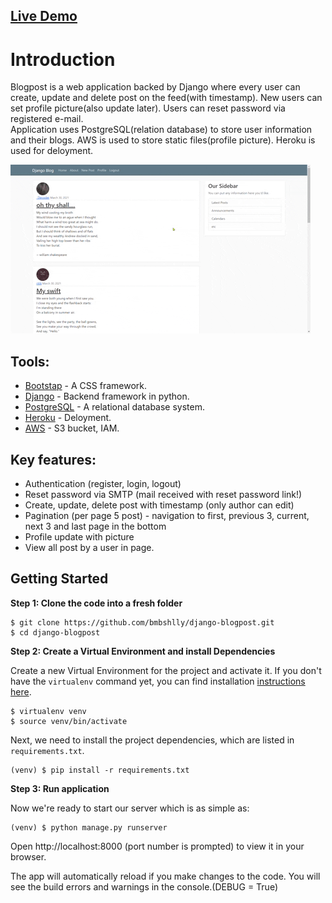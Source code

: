 ## [Live Demo](https://django-blogpost.herokuapp.com)

# Introduction

Blogpost is a web application backed by Django where every user can create, update and delete post on the feed(with timestamp). New users can set profile picture(also update later). Users can reset password via registered e-mail.  
Application uses PostgreSQL(relation database) to store user information and their blogs. AWS is used to store static files(profile picture). Heroku is used for deloyment.

<img src="https://github.com/bmbshlly/django-blogpost/blob/main/giphy.gif" width="480" height="270">

## Tools:
- [Bootstap](https://getbootstrap.com) - A CSS framework.
- [Django](https://www.djangoproject.com) - Backend framework in python.
- [PostgreSQL](https://www.postgresql.org) - A relational database system.
- [Heroku](https://www.heroku.com) - Deloyment.
- [AWS](https://aws.amazon.com) - S3 bucket, IAM.

## Key features:
- Authentication (register, login, logout)
- Reset password via SMTP (mail received with reset password link!)
- Create, update, delete post with timestamp (only author can edit)
- Pagination (per page 5 post) - navigation to first, previous 3, current, next 3 and last page in the bottom
- Profile update with picture
- View all post by a user in page.

## Getting Started

**Step 1: Clone the code into a fresh folder**

```
$ git clone https://github.com/bmbshlly/django-blogpost.git
$ cd django-blogpost
```

**Step 2: Create a Virtual Environment and install Dependencies**

Create a new Virtual Environment for the project and activate it. If you don't have the `virtualenv` command yet, you can find installation [instructions here](https://virtualenv.readthedocs.io/en/latest/).

```
$ virtualenv venv
$ source venv/bin/activate
```

Next, we need to install the project dependencies, which are listed in `requirements.txt`.

```
(venv) $ pip install -r requirements.txt
```

**Step 3: Run application**

Now we're ready to start our server which is as simple as:

```
(venv) $ python manage.py runserver
```

Open http://localhost:8000 (port number is prompted) to view it in your browser.

The app will automatically reload if you make changes to the code.
You will see the build errors and warnings in the console.(DEBUG = True)
